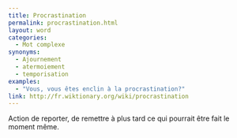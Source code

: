 ```yaml
---
title: Procrastination
permalink: procrastination.html
layout: word
categories:
  - Mot complexe
synonyms:
  - Ajournement
  - atermoiement
  - temporisation
examples:
  - "Vous, vous êtes enclin à la procrastination?"
link: http://fr.wiktionary.org/wiki/procrastination
---
```


Action de reporter, de remettre à plus tard ce qui pourrait être fait le moment même.

